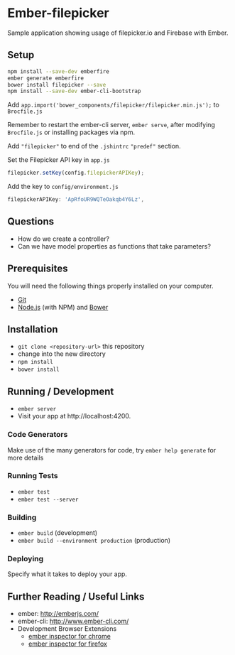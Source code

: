 # Ember-filepicker

Sample application showing usage of filepicker.io and Firebase with Ember.

## Setup

```bash
npm install --save-dev emberfire
ember generate emberfire
bower install filepicker --save
npm install --save-dev ember-cli-bootstrap
```

Add `app.import('bower_components/filepicker/filepicker.min.js');` to `Brocfile.js`

Remember to restart the ember-cli server, `ember serve`, after modifying `Brocfile.js` or installing packages via npm.

Add `"filepicker"` to end of the `.jshintrc` `"predef"` section.

Set the Filepicker API key in `app.js`

```javascript
filepicker.setKey(config.filepickerAPIKey);
```

Add the key to `config/environment.js`

```javascript
filepickerAPIKey: 'ApRfoUR9WQTeOakqb4Y6Lz',
```

## Questions

* How do we create a controller?
* Can we have model properties as functions that take parameters?

## Prerequisites

You will need the following things properly installed on your computer.

* [Git](http://git-scm.com/)
* [Node.js](http://nodejs.org/) (with NPM) and [Bower](http://bower.io/)

## Installation

* `git clone <repository-url>` this repository
* change into the new directory
* `npm install`
* `bower install`

## Running / Development

* `ember server`
* Visit your app at http://localhost:4200.

### Code Generators

Make use of the many generators for code, try `ember help generate` for more details

### Running Tests

* `ember test`
* `ember test --server`

### Building

* `ember build` (development)
* `ember build --environment production` (production)

### Deploying

Specify what it takes to deploy your app.

## Further Reading / Useful Links

* ember: http://emberjs.com/
* ember-cli: http://www.ember-cli.com/
* Development Browser Extensions
  * [ember inspector for chrome](https://chrome.google.com/webstore/detail/ember-inspector/bmdblncegkenkacieihfhpjfppoconhi)
  * [ember inspector for firefox](https://addons.mozilla.org/en-US/firefox/addon/ember-inspector/)
